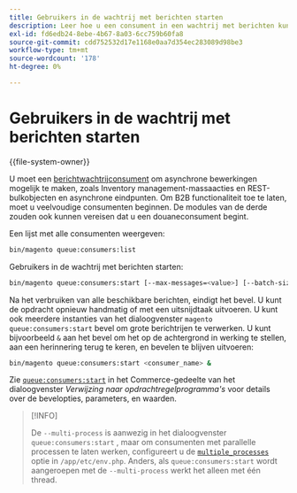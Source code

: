 ```yaml
---
title: Gebruikers in de wachtrij met berichten starten
description: Leer hoe u een consument in een wachtrij met berichten kunt starten.
exl-id: fd6edb24-8ebe-4b67-8a03-6cc759b60fa8
source-git-commit: cdd752532d17e1168e0aa7d354ec283089d98be3
workflow-type: tm+mt
source-wordcount: '178'
ht-degree: 0%

---
```


# Gebruikers in de wachtrij met berichten starten

{{file-system-owner}}

U moet een [berichtwachtrijconsument](../queues/consumers.md) om asynchrone bewerkingen mogelijk te maken, zoals Inventory management-massaacties en REST-bulkobjecten en asynchrone eindpunten. Om B2B functionaliteit toe te laten, moet u veelvoudige consumenten beginnen. De modules van de derde zouden ook kunnen vereisen dat u een douaneconsument begint.

Een lijst met alle consumenten weergeven:

```bash
bin/magento queue:consumers:list
```

Gebruikers in de wachtrij met berichten starten:

```bash
bin/magento queue:consumers:start [--max-messages=<value>] [--batch-size=<value>] [--single-thread] [--area-code=<value>] [--multi-process=<value>] <consumer_name>
```

Na het verbruiken van alle beschikbare berichten, eindigt het bevel. U kunt de opdracht opnieuw handmatig of met een uitsnijdtaak uitvoeren. U kunt ook meerdere instanties van het dialoogvenster `magento queue:consumers:start` bevel om grote berichtrijen te verwerken. U kunt bijvoorbeeld `&` aan het bevel om het op de achtergrond in werking te stellen, aan een herinnering terug te keren, en bevelen te blijven uitvoeren:

```bash
bin/magento queue:consumers:start <consumer_name> &
```

Zie [`queue:consumers:start`](../../tools/reference/commerce-on-premises.md#queueconsumersstart) in het Commerce-gedeelte van het dialoogvenster _Verwijzing naar opdrachtregelprogramma&#39;s_ voor details over de bevelopties, parameters, en waarden.

>[!INFO]
>
>De `--multi-process` is aanwezig in het dialoogvenster `queue:consumers:start` , maar om consumenten met parallelle processen te laten werken, configureert u de [`multiple_processes`](../queues/manage-message-queues.md#configuration) optie in `/app/etc/env.php`. Anders, als `queue:consumers:start` wordt aangeroepen met de `--multi-process` werkt het alleen met één thread.
